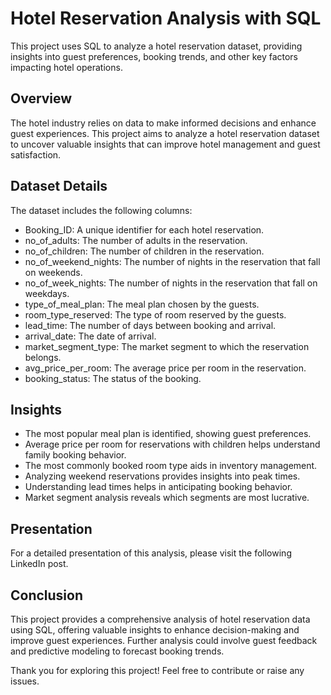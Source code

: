 # Hotel Reservation Analysis with SQL
This project uses SQL to analyze a hotel reservation dataset, providing insights into guest preferences, booking trends, and other key factors impacting hotel operations.

## Overview
The hotel industry relies on data to make informed decisions and enhance guest experiences. This project aims to analyze a hotel reservation dataset to uncover valuable insights that can improve hotel management and guest satisfaction.

## Dataset Details
The dataset includes the following columns:

* Booking_ID: A unique identifier for each hotel reservation.
* no_of_adults: The number of adults in the reservation.
* no_of_children: The number of children in the reservation.
* no_of_weekend_nights: The number of nights in the reservation that fall on weekends.
* no_of_week_nights: The number of nights in the reservation that fall on weekdays.
* type_of_meal_plan: The meal plan chosen by the guests.
* room_type_reserved: The type of room reserved by the guests.
* lead_time: The number of days between booking and arrival.
* arrival_date: The date of arrival.
* market_segment_type: The market segment to which the reservation belongs.
* avg_price_per_room: The average price per room in the reservation.
* booking_status: The status of the booking.

## Insights
* The most popular meal plan is identified, showing guest preferences.
* Average price per room for reservations with children helps understand family booking behavior.
* The most commonly booked room type aids in inventory management.
* Analyzing weekend reservations provides insights into peak times.
* Understanding lead times helps in anticipating booking behavior.
* Market segment analysis reveals which segments are most lucrative.

## Presentation
For a detailed presentation of this analysis, please visit the following LinkedIn post.

## Conclusion
This project provides a comprehensive analysis of hotel reservation data using SQL, offering valuable insights to enhance decision-making and improve guest experiences. Further analysis could involve guest feedback and predictive modeling to forecast booking trends.

Thank you for exploring this project! Feel free to contribute or raise any issues.
